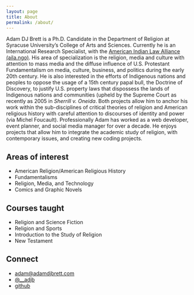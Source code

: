 ```yaml
---
layout: page
title: About
permalink: /about/
---
```



Adam DJ Brett is a Ph.D. Candidate in the Department of Religion at Syracuse University’s College of Arts and Sciences. Currently he is an International Research Specialist, with the [American Indian Law Alliance (aila.ngo)](https://aila.ngo). His area of specialization is the religion, media and culture with attention to mass media and the diffuse influence of U.S. Protestant Fundamentalism on media, culture, business, and politics during the early 20th century. He is also interested in the efforts of Indigenous nations and peoples to oppose the usage of a 15th century papal bull, the Doctrine of Discovery, to justify U.S. property laws that dispossess the lands of Indigenous nations and communities (upheld by the Supreme Court as recently as 2005 in *Sherrill v. Oneida*. Both projects allow him to anchor his work within the sub-disciplines of critical theories of religion and American religious history with careful attention to discourses of identity and power (via Michel Foucault). Professionally Adam has worked as a web developer, event planner, and social media manager for over a decade. He enjoys projects that allow him to integrate the academic study of religion, with contemporary issues, and creating new coding projects.

## Areas of interest
  * American Religion/American Religious History
  * Fundamentalisms
  * Religion, Media, and Technology
  * Comics and Graphic Novels

## Courses taught
  * Religion and Science Fiction
  * Religion and Sports
  * Introduction to the Study of Religion
  * New Testament

## Connect
  * <adam@adamdjbrett.com>
  * [@__adjb](https://twitter.com/__adjb)
  * [github](https://github.com/adamdjbrett/)
